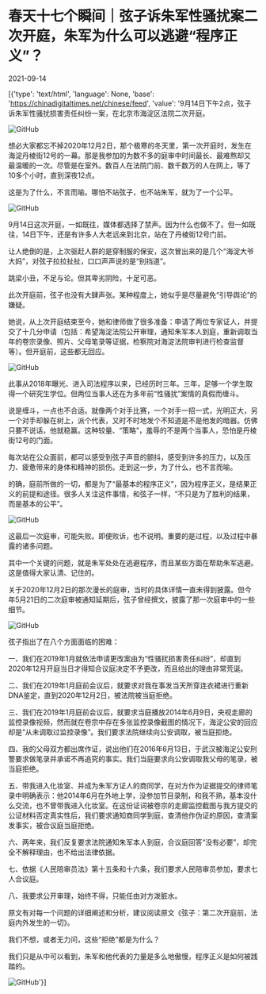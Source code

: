 # 春天十七个瞬间｜弦子诉朱军性骚扰案二次开庭，朱军为什么可以逃避“程序正义”？

2021-09-14

[{'type': 'text/html', 'language': None, 'base': 'https://chinadigitaltimes.net/chinese/feed', 'value': '9月14日下午2点，弦子诉朱军性骚扰损害责任纠纷一案，在北京市海淀区法院二次开庭。

![GitHub](https://chinadigitaltimes.net/chinese/files/2021/09/post-670799-61407fe755d96.)

想必大家都忘不掉2020年12月2日，那个极寒的冬天里，第一次开庭时，发生在海淀丹棱街12号的一幕。那是我参加的为数不多的庭审中时间最长、最难熬却又最温暖的一次。尽管是在室外。数百人在法院门前、数千数万的人在网上，等了10多个小时，直到深夜12点。

这是为了什么，不言而喻。哪怕不站弦子，也不站朱军，就为了一个公平。

![GitHub](https://chinadigitaltimes.net/chinese/files/2021/09/post-670799-61407fe7947a7.)

9月14日这次开庭，一如既往，媒体都选择了禁声。因为什么也做不了。但一如既往，14日下午，还是有许多人大老远来到北京，站在了丹棱街12号门前。

让人绝倒的是，上次驱赶人群的是穿制服的保安，这次冒出来的是几个“海淀大爷大妈”，对弦子拉拉扯扯，口口声声说的是“别挡道”。

跳梁小丑，不足与论。但其卑劣阴险，十足可恶。

此次开庭前，弦子也没有大肆声张。某种程度上，她似乎是尽量避免“引导舆论”的嫌疑。

她说，从上次开庭结束至今，她和律师做了很多准备：申请了两位专家证人，并提交了十几分申请（包括：希望海淀法院公开审理，通知朱军本人到庭，重新调取当年的卷宗录像、照片、父母笔录等证据，检察院对海淀法院审判进行检查监督等）。但开庭前，这些都无回应。

![GitHub](https://chinadigitaltimes.net/chinese/files/2021/09/post-670799-61407fe7c2760.)

此事从2018年曝光、进入司法程序以来，已经历时三年。三年，足够一个学生取得一个研究生学位。但两位当事人还在为多年前“性骚扰”案情的真假而缠斗。

说是缠斗，一点也不合适。就像两个对手比赛，一个对手一招一式，光明正大，另一个对手却躲在树上，派个代表，又时不时地发个不知道是不是他发的暗器。仿佛只要不说话，他就稳赢。这种较量、“策略”，羞辱的不是两个当事人，恐怕是丹棱街12号的门面。

每次站在公众面前，都可以感受到弦子声音的颤抖，感受到许多的压力，以及压力、疲惫带来的身体和精神的损伤。走到这一步，为了什么，也不言而喻。

的确，庭前所做的一切，都是为了“最基本的程序正义”，因为程序正义，是结果正义的前提和途径。很多人关注这件事情，和弦子一样，“不只是为了胜利的结果，而是基本的公平”。

![GitHub](https://chinadigitaltimes.net/chinese/files/2021/09/post-670799-61407fe80b33a.)

这最后一次庭审，可能失败。即便败诉，也不说明。重要的是过程，以及过程中暴露的诸多问题。

其中一个关键的问题，就是朱军处处在逃避程序，而且某些方面在帮助朱军逃避。这是值得大家认清、记住的。

关于2020年12月2日的那次漫长的庭审，当时的具体详情一直未得到披露。但今年5月21日的二次庭审被通知延期后，弦子曾经撰文，披露了那一次庭审中的一些细节。

![GitHub](https://chinadigitaltimes.net/chinese/files/2021/09/post-670799-61407fe83ab28.)

弦子指出了在八个方面面临的困难：

一、我们在2019年1月就依法申请更改案由为“性骚扰损害责任纠纷”，却直到2020年12月开庭当日才得知合议庭决定不予更改，而且给出的理由非常荒诞。

二、我们在2019年1月庭前会议后，就要求对我在事发当天所穿连衣裙进行重新DNA鉴定，直到2020年12月2日，被法院被当庭拒绝。

三、我们在2019年1月庭前会议后，就要求当庭播放2014年6月9日，央视走廊的监控录像视频，然而就在卷宗中存在多张监控录像截图的情况下，海淀公安的回应却是“从未调取过监控录像”。我们要求法院继续向公安调取，被当庭拒绝。

四、我的父母双方都出席作证，说出他们在2016年6月13日，于武汉被海淀公安刑警要求做笔录并承诺不再追究的事实。我们当庭要求向公安调取我父母的笔录，被当庭拒绝。

五、带我进入化妆室、并成为朱军方证人的商同学，在对方作为证据提交的律师笔录中明确表示：他2014年6月在外地上学，没参加节目录制，和我不熟，基本没什么交流，也不曾带我进入化妆室。在这份证词被卷宗的走廊监控截图与我方提交的公证材料否定真实性后，我们要求通知商同学到庭，查清他作伪证的原因，查清案发事实，被合议庭当庭拒绝。

六、两年来，我们反复要求法院通知朱军本人到庭，合议庭回答“没有必要”，却完全不解释理由，也不给出法律依据。

七、依据《人民陪审员法》第十五条和十六条，我们要求人民陪审员参加，要求七人合议庭。

八、我要求公开审理，始终不得，只能任由对方泼脏水。

原文有对每一个问题的详细阐述和分析，建议阅读原文《弦子：第二次开庭前，法庭内外发生的一切》。

我们不想，或者无力问，这些“拒绝”都是为什么？

我们只是从中可以看到，朱军和他代表的力量是多么地傲慢，程序正义是如何被践踏的。

![GitHub](https://chinadigitaltimes.net/chinese/files/2021/09/post-670799-61407fe862e4c.)'}]